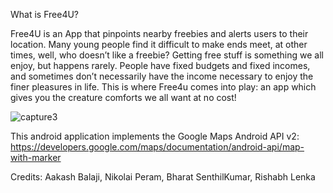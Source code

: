 

What is Free4U?

Free4U is an App that pinpoints nearby freebies and alerts users to their location.
Many young people find it difficult to make ends meet, at other times, well, who doesn’t like a freebie? Getting free stuff is something we all enjoy, but happens rarely. People have fixed budgets and fixed incomes, and sometimes don’t necessarily have the income necessary to enjoy the finer pleasures in life. This is where Free4u comes into play: an app which gives you the creature comforts we all want at no cost!


![capture3](https://user-images.githubusercontent.com/23457788/34597380-0faab81c-f19b-11e7-90f3-3cd67772acb9.PNG)

This android application implements the Google Maps Android API v2: https://developers.google.com/maps/documentation/android-api/map-with-marker

Credits: Aakash Balaji, Nikolai Peram, Bharat SenthilKumar, Rishabh Lenka
